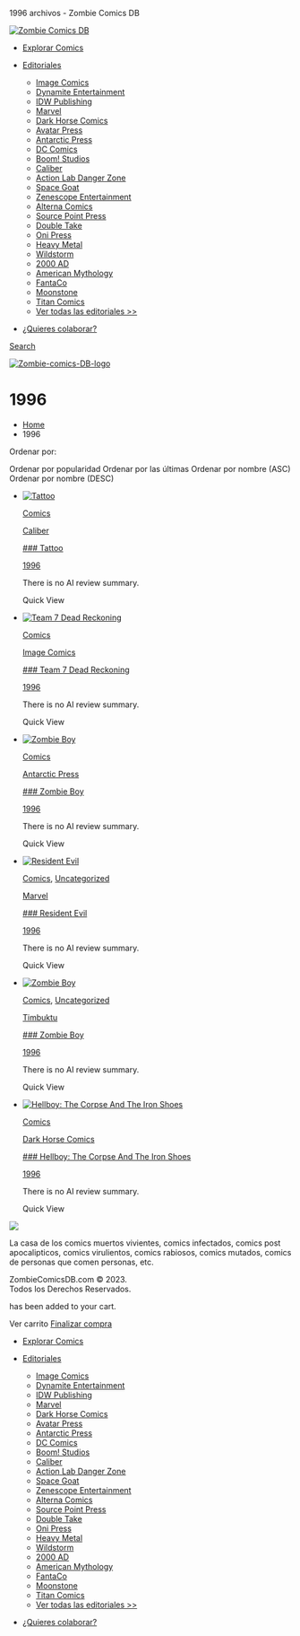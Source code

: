  










1996 archivos - Zombie Comics DB
































































































 



[![Zombie Comics DB](//zombiecomicsdb.com/wp-content/uploads/2023/11/Zombie-comics-DB-logo.png)](https://zombiecomicsdb.com/ "Zombie Comics DB - ")

* [Explorar Comics](https://zombiecomicsdb.com/explorar/)
* [Editoriales](https://zombiecomicsdb.com/editoriales)

  + [Image Comics](https://zombiecomicsdb.com/editorial/image-comics/)
  + [Dynamite Entertainment](https://zombiecomicsdb.com/editorial/dynamite-entertainment/)
  + [IDW Publishing](https://zombiecomicsdb.com/editorial/idw-publishing/)
  + [Marvel](https://zombiecomicsdb.com/editorial/marvel/)
  + [Dark Horse Comics](https://zombiecomicsdb.com/editorial/dark-horse-comics/)
  + [Avatar Press](https://zombiecomicsdb.com/editorial/avatar-press/)
  + [Antarctic Press](https://zombiecomicsdb.com/editorial/antarctic-press/)
  + [DC Comics](https://zombiecomicsdb.com/editorial/dc-comics/)
  + [Boom! Studios](https://zombiecomicsdb.com/editorial/boom-studios/)
  + [Caliber](https://zombiecomicsdb.com/editorial/caliber/)
  + [Action Lab Danger Zone](https://zombiecomicsdb.com/editorial/action-lab-danger-zone/)
  + [Space Goat](https://zombiecomicsdb.com/editorial/space-goat/)
  + [Zenescope Entertainment](https://zombiecomicsdb.com/editorial/zenescope-entertainment/)
  + [Alterna Comics](https://zombiecomicsdb.com/editorial/alterna-comics/)
  + [Source Point Press](https://zombiecomicsdb.com/editorial/source-point-press/)
  + [Double Take](https://zombiecomicsdb.com/editorial/double-take/)
  + [Oni Press](https://zombiecomicsdb.com/editorial/oni-press/)
  + [Heavy Metal](https://zombiecomicsdb.com/editorial/heavy-metal/)
  + [Wildstorm](https://zombiecomicsdb.com/editorial/wildstorm/)
  + [2000 AD](https://zombiecomicsdb.com/editorial/2000-ad/)
  + [American Mythology](https://zombiecomicsdb.com/editorial/american-mythology/)
  + [FantaCo](https://zombiecomicsdb.com/editorial/fantaco/)
  + [Moonstone](https://zombiecomicsdb.com/editorial/moonstone/)
  + [Titan Comics](https://zombiecomicsdb.com/editorial/titan-comics/)
  + [Ver todas las editoriales >>](https://zombiecomicsdb.com/editoriales)
* [¿Quieres colaborar?](https://zombiecomicsdb.com/quieres-colaborar/)

[Search](#)

[![Zombie-comics-DB-logo](https://zombiecomicsdb.com/wp-content/uploads/2023/11/Zombie-comics-DB-logo.png "Zombie-comics-DB-logo")](https://zombiecomicsdb.com/)

1996
====

* [Home](https://zombiecomicsdb.com "Go to Home Page")
* 1996

Ordenar por: 

Ordenar por popularidad
Ordenar por las últimas
Ordenar por nombre (ASC)
Ordenar por nombre (DESC)

* [![Tattoo](https://zombiecomicsdb.com/wp-content/uploads/2023/11/zombiecomicsdb.com_Tattoo_Caliber_1996_-_01.jpg)](https://zombiecomicsdb.com/comic/tattoo/)

  [Comics](https://zombiecomicsdb.com/c/comics/)

  [Caliber](https://zombiecomicsdb.com/editorial/caliber/)

  [### Tattoo](https://zombiecomicsdb.com/comic/tattoo/)

  [1996](https://zombiecomicsdb.com/ano/1996/)

  There is no AI review summary.

  Quick View
* [![Team 7 Dead Reckoning](https://zombiecomicsdb.com/wp-content/uploads/2023/11/zombiecomicsdb.com_Team_7_Dead_Reckonig_Image_1996_-_01.jpg)](https://zombiecomicsdb.com/comic/team-7-dead-reckoning/)

  [Comics](https://zombiecomicsdb.com/c/comics/)

  [Image Comics](https://zombiecomicsdb.com/editorial/image-comics/)

  [### Team 7 Dead Reckoning](https://zombiecomicsdb.com/comic/team-7-dead-reckoning/)

  [1996](https://zombiecomicsdb.com/ano/1996/)

  There is no AI review summary.

  Quick View
* [![Zombie Boy](https://zombiecomicsdb.com/wp-content/uploads/2023/11/zombiecomicsdb.com_Zombie_Boy_Antartic_Press_1996.jpg)](https://zombiecomicsdb.com/comic/zombie-boy/)

  [Comics](https://zombiecomicsdb.com/c/comics/)

  [Antarctic Press](https://zombiecomicsdb.com/editorial/antarctic-press/)

  [### Zombie Boy](https://zombiecomicsdb.com/comic/zombie-boy/)

  [1996](https://zombiecomicsdb.com/ano/1996/)

  There is no AI review summary.

  Quick View
* [![Resident Evil](https://zombiecomicsdb.com/wp-content/uploads/2023/12/zombiecomicsdb.com_Resident_Evil_Marvel_1996.jpg)](https://zombiecomicsdb.com/comic/resident-evil-2/)

  [Comics](https://zombiecomicsdb.com/c/comics/), [Uncategorized](https://zombiecomicsdb.com/c/uncategorized/)

  [Marvel](https://zombiecomicsdb.com/editorial/marvel/)

  [### Resident Evil](https://zombiecomicsdb.com/comic/resident-evil-2/)

  [1996](https://zombiecomicsdb.com/ano/1996/)

  There is no AI review summary.

  Quick View
* [![Zombie Boy](https://zombiecomicsdb.com/wp-content/uploads/2023/12/zombiecomicsdb.com_Zombie_Boy_Timbuktu_1996.jpg)](https://zombiecomicsdb.com/comic/zombie-boy-2/)

  [Comics](https://zombiecomicsdb.com/c/comics/), [Uncategorized](https://zombiecomicsdb.com/c/uncategorized/)

  [Timbuktu](https://zombiecomicsdb.com/editorial/timbuktu/)

  [### Zombie Boy](https://zombiecomicsdb.com/comic/zombie-boy-2/)

  [1996](https://zombiecomicsdb.com/ano/1996/)

  There is no AI review summary.

  Quick View
* [![Hellboy: The Corpse And The Iron Shoes](https://zombiecomicsdb.com/wp-content/uploads/2024/03/zombiecomicsdb.com_Hellboy-The-Corpse-And-The-Iron-Shoes-Dark-Horse-Comics-1996.jpg)](https://zombiecomicsdb.com/comic/hellboy-the-corpse-and-the-iron-shoes/)

  [Comics](https://zombiecomicsdb.com/c/comics/)

  [Dark Horse Comics](https://zombiecomicsdb.com/editorial/dark-horse-comics/)

  [### Hellboy: The Corpse And The Iron Shoes](https://zombiecomicsdb.com/comic/hellboy-the-corpse-and-the-iron-shoes/)

  [1996](https://zombiecomicsdb.com/ano/1996/)

  There is no AI review summary.

  Quick View

[![](https://zombiecomicsdb.com/wp-content/uploads/2023/11/Zombie-comics-DB-logo-768x276.png)](https://zombiecomicsdb.com/)

La casa de los comics muertos vivientes, comics infectados, comics post apocalipticos, comics virulientos, comics rabiosos, comics mutados, comics de personas que comen personas, etc.

ZombieComicsDB.com © 2023.  
Todos los Derechos Reservados.

has been added to your cart.

Ver carrito
[Finalizar compra](https://zombiecomicsdb.com)

* [Explorar Comics](https://zombiecomicsdb.com/explorar/)
* [Editoriales](https://zombiecomicsdb.com/editoriales)

  + [Image Comics](https://zombiecomicsdb.com/editorial/image-comics/)
  + [Dynamite Entertainment](https://zombiecomicsdb.com/editorial/dynamite-entertainment/)
  + [IDW Publishing](https://zombiecomicsdb.com/editorial/idw-publishing/)
  + [Marvel](https://zombiecomicsdb.com/editorial/marvel/)
  + [Dark Horse Comics](https://zombiecomicsdb.com/editorial/dark-horse-comics/)
  + [Avatar Press](https://zombiecomicsdb.com/editorial/avatar-press/)
  + [Antarctic Press](https://zombiecomicsdb.com/editorial/antarctic-press/)
  + [DC Comics](https://zombiecomicsdb.com/editorial/dc-comics/)
  + [Boom! Studios](https://zombiecomicsdb.com/editorial/boom-studios/)
  + [Caliber](https://zombiecomicsdb.com/editorial/caliber/)
  + [Action Lab Danger Zone](https://zombiecomicsdb.com/editorial/action-lab-danger-zone/)
  + [Space Goat](https://zombiecomicsdb.com/editorial/space-goat/)
  + [Zenescope Entertainment](https://zombiecomicsdb.com/editorial/zenescope-entertainment/)
  + [Alterna Comics](https://zombiecomicsdb.com/editorial/alterna-comics/)
  + [Source Point Press](https://zombiecomicsdb.com/editorial/source-point-press/)
  + [Double Take](https://zombiecomicsdb.com/editorial/double-take/)
  + [Oni Press](https://zombiecomicsdb.com/editorial/oni-press/)
  + [Heavy Metal](https://zombiecomicsdb.com/editorial/heavy-metal/)
  + [Wildstorm](https://zombiecomicsdb.com/editorial/wildstorm/)
  + [2000 AD](https://zombiecomicsdb.com/editorial/2000-ad/)
  + [American Mythology](https://zombiecomicsdb.com/editorial/american-mythology/)
  + [FantaCo](https://zombiecomicsdb.com/editorial/fantaco/)
  + [Moonstone](https://zombiecomicsdb.com/editorial/moonstone/)
  + [Titan Comics](https://zombiecomicsdb.com/editorial/titan-comics/)
  + [Ver todas las editoriales >>](https://zombiecomicsdb.com/editoriales)
* [¿Quieres colaborar?](https://zombiecomicsdb.com/quieres-colaborar/)
